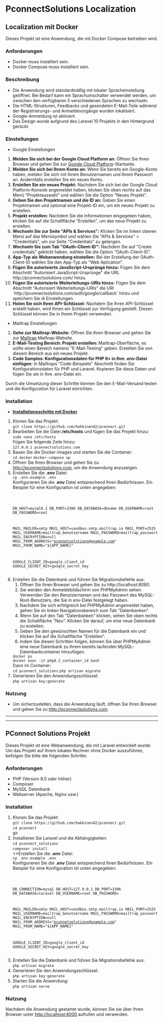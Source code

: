 # PconnectSolutions Localization

## Localization mit Docker

Dieses Projekt ist eine Anwendung, die mit Docker Compose betrieben wird.

### Anforderungen

- Docker muss installiert sein.
- Docker Compose muss installiert sein.

### Beschreibung

- Die Anwendung wird standardmäßig mit lokaler Spracheinstellung geöffnet. Bei Bedarf kann ein Sprachumschalter verwendet werden, um zwischen den verfügbaren 5 verschiedenen Sprachen zu wechseln.
- Die HTML-Strukturen, Feedbacks und gesendeten E-Mail-Teile während der Registrierungs- und Anmeldevorgänge wurden lokalisiert.
- Google-Anmeldung ist aktiviert.
- Das Design wurde aufgrund des Laravel 10 Projekts in den Hintergrund gerückt.

### Einstellungen

- Google Einstellungen

<ol start="1">
<li>
<strong>Melden Sie sich bei der Google Cloud Platform an:</strong> Öffnen Sie Ihren Browser und gehen Sie zur <a href="https://console.cloud.google.com/">Google Cloud Platform</a>-Startseite.
</li>
<li>
<strong>Melden Sie sich bei Ihrem Konto an:</strong> Wenn Sie bereits ein Google-Konto haben, melden Sie sich mit Ihrem Benutzernamen und Ihrem Passwort an. Andernfalls erstellen Sie ein neues Konto.
</li>
<li>
<strong>Erstellen Sie ein neues Projekt:</strong> Nachdem Sie sich bei der Google Cloud Platform-Konsole angemeldet haben, klicken Sie oben rechts auf das Menü "Projektauswahl" und wählen Sie die Option "Neues Projekt".
</li>
<li>
<strong>Geben Sie den Projektnamen und die ID an:</strong> Geben Sie einen Projektnamen und optional eine Projekt-ID ein, um ein neues Projekt zu erstellen.
</li>
<li>
<strong>Projekt erstellen:</strong> Nachdem Sie die Informationen eingegeben haben, klicken Sie auf die Schaltfläche "Erstellen", um das neue Projekt zu erstellen.
</li>
<li>
<strong>Wechseln Sie zur Seite "APIs & Services":</strong> Klicken Sie im linken oberen Menü auf das Menüsymbol und wählen Sie "APIs & Services" > "Credentials", um zur Seite "Credentials" zu gelangen.
</li>
<li>
<strong>Wechseln Sie zum Tab "OAuth-Client-ID":</strong> Nachdem Sie auf "Create credentials" geklickt haben, wählen Sie die Option "OAuth-Client-ID".
</li>
<li>
<strong>App-Typ als Webanwendung einstellen:</strong> Bei der Erstellung der OAuth-Client-ID wählen Sie den App-Typ als "Web Aplication".
</li>
<li>
<strong>Fügen Sie autorisierte JavaScript-Ursprünge hinzu:</strong> Fügen Sie dem Abschnitt "Autorisiert
JavaScript-Ursprünge" die URL http://pconnectsolutions.com/ hinzu.
</li>
<li>
<strong>Fügen Sie autorisierte Weiterleitungs-URIs hinzu:</strong> Fügen Sie dem Abschnitt "Autorisiert
Weiterleitungs-URIs" die URI `http://pconnectsolutions.com/auth/google/callback` hinzu und speichern Sie di
Einstellungen.
</li>
<li>
<strong>Holen Sie sich Ihren API-Schlüssel:</strong> Nachdem Sie Ihren API-Schlüssel erstellt haben, wird Ihnen ein Schlüssel zur Verfügung gestellt. Diesen Schlüssel können Sie in Ihrem Projekt verwenden.
</li>
</ol>

- Mailtrap Einstellungen

<ol start="1">
<li>
<strong>Gehe zur Mailtrap-Website:</strong> Öffnen Sie Ihren Browser und gehen Sie zur <a href="https://mailtrap.io/">Mailtrap</a> Mailtrap-Website.
</li>
<li>
<strong>E-Mail-Testing Bereich: Projekt erstellen:</strong> Mailtrap-Oberfläche, es sollte einen Bereich namens "E-Mail-Testing" geben. Erstellen Sie von diesem Bereich aus ein neues Projekt.
</li>
<li>
<strong>Code Samples: Konfigurationsdaten für PHP 9+ in Ihre .env-Datei einfügen:</strong> In Mailtraps "Code-Beispiele" Abschnitt finden Sie Konfigurationsdaten für PHP und Laravel. Kopieren Sie diese Daten und fügen Sie sie in Ihre .env-Datei ein. 
</li>
</ol>
Durch die Umsetzung dieser Schritte können Sie den E-Mail-Versand testen und die Konfiguration für Laravel einrichten.

### Installation

- <u><b>Installationsschritte mit Docker</b></u>
<ol start="1">
<li>Klonen Sie das Projekt: <br>
<code>git clone https://github.com/hakkinen42/pconnect.git</code><br>
</li>

<li>Bearbeiten Sie die Datei <b>/etc/hosts</b> und fügen Sie das Projekt hinzu: <br>
<code>sudo nano /etc/hosts</code><br>
Fügen Sie folgende Zeile hinzu:<br>
<code>127.0.0.1 pconnectsolutions.com</code>
</li>

<li>Bauen Sie die Docker-Images und starten Sie die Container: <br>
<code>cd docker</code>
<code>docker-compose up</code>
</li>

<li>Öffnen Sie Ihren Browser und gehen Sie zu <a href="http://pconnectsolutions.com">http://pconnectsolutions.com</a>, um die Anwendung anzuzeigen.</li>
<li>Erstellen Sie die <b>.env</b> Datei: <br>
<code>cp .env.example .env</code><br>
Konfigurieren Sie die <b>.env</b> Datei entsprechend Ihren Bedürfnissen. Ein Beispiel für eine Konfiguration ist unten angegeben:
<pre><code>

DB_HOST=mysql8.1
DB_PORT=3306
DB_DATABASE=dbname
DB_USERNAME=root
DB_PASSWORD=root

MAIL_MAILER=smtp
MAIL_HOST=sandbox.smtp.mailtrap.io
MAIL_PORT=2525
MAIL_USERNAME=mailtrap_benutzername
MAIL_PASSWORD=mailtrap_passwort
MAIL_ENCRYPTION=null
MAIL_FROM_ADDRESS="pconnetsolutions@example.com"
MAIL_FROM_NAME="${APP_NAME}"

GOOGLE_CLIENT_ID=google_client_id
GOOGLE_SECRET_KEY=google_secret_key
</code></pre>
</li>
<li>Erstellen Sie die Datenbank und führen Sie Migrationsbefehle aus: <br>
<ol>
<li>Öffnen Sie Ihren Browser und gehen Sie zu http://localhost:8080.</li>
<li>Sie werden den Anmeldebildschirm von PHPMyAdmin sehen. Verwenden Sie den Benutzernamen und das Passwort des MySQL-Root-Benutzers, die Sie in env-Datei festgelegt haben.</li>

<li>Nachdem Sie sich erfolgreich bei PHPMyAdmin angemeldet haben, gehen Sie im linken Navigationsbereich zum Tab "Datenbanken".</li>
<li>Wenn Sie auf den Tab "Datenbanken" klicken, sehen Sie oben rechts die Schaltfläche "Neu". Klicken Sie darauf, um eine neue Datenbank zu erstellen.</li>
<li>Geben Sie den gewünschten Namen für die Datenbank ein und klicken Sie auf die Schaltfläche "Erstellen".</li>
<li>
Indem Sie diesen Schritten folgen, können Sie über PHPMyAdmin eine neue Datenbank zu Ihrem bereits laufenden MySQL-Datenbankcontainer hinzufügen.
</li>
</ol>
<code>docker ps</code><br>
<code>docker exec -it php8.2_container_id bash</code><br>
Dann im Container:<br>
<code>cd pconnect_solutions</code>
<code>php artisan migrate</code>
</li>
<li>Generieren Sie den Anwendungsschlüssel: <br>
<code>php artisan key:generate</code>
</li>
</ol>

### Nutzung

<ul>
<li>Um sicherzustellen, dass die Anwendung läuft, öffnen Sie Ihren Browser und gehen Sie zu <a href="http://pconnectsolutions.com">http://pconnectsolutions.com</a>.</li>
</ul>

<hr>
<hr>

## PConnect Solutions Projekt

Dieses Projekt ist eine Webanwendung, die mit Laravel entwickelt wurde. Um das Projekt auf Ihrem lokalen Rechner ohne Docker auszuführen, befolgen Sie bitte die folgenden Schritte:

### Anforderungen

- PHP (Version 8.0 oder höher)
- Composer
- MySQL Datenbank
- Webserver (Apache, Nginx usw.)

### Installation

<ol start="1">
<li>Klonen Sie das Projekt: <br>
<code>git clone https://github.com/hakkinen42/pconnect.git</code><br>
<code>cd pconnect</code>
</li>gir
<li>Installieren Sie Laravel und die Abhängigkeiten: <br>
<code>cd pconnect_solutions</code><br>
<code>composer install</code>
</li>
<>Erstellen Sie die <b>.env</b> Datei: <br>
<code>cp .env.example .env</code><br>
Konfigurieren Sie die <b>.env</b> Datei entsprechend Ihren Bedürfnissen. Ein Beispiel für eine Konfiguration ist unten angegeben:
<pre><code>

DB_CONNECTION=mysql
DB_HOST=127.0.0.1
DB_PORT=3306
DB_DATABASE=laravel
DB_USERNAME=root
DB_PASSWORD=

MAIL_MAILER=smtp
MAIL_HOST=sandbox.smtp.mailtrap.io
MAIL_PORT=2525
MAIL_USERNAME=mailtrap_benutzername
MAIL_PASSWORD=mailtrap_passwort
MAIL_ENCRYPTION=null
MAIL_FROM_ADDRESS="pconnetsolutions@example.com"
MAIL_FROM_NAME="${APP_NAME}"

GOOGLE_CLIENT_ID=google_client_id
GOOGLE_SECRET_KEY=google_secret_key
</code></pre>
</li>
<li>Erstellen Sie die Datenbank und führen Sie Migrationsbefehle aus: <br>
<code>php artisan migrate</code>
<li>Generieren Sie den Anwendungsschlüssel: <br>
<code>php artisan key:generate</code>
</li>
<li>Starten Sie die Anwendung: <br>
<code>php artisan serve</code>
</ol>

### Nutzung

Nachdem die Anwendung gestartet wurde, können Sie sie über Ihren Browser unter [http://localhost:8000](http://localhost:8000) aufrufen und verwenden.

